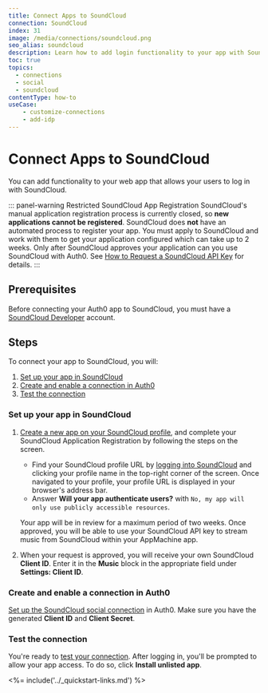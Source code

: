 ```yaml
---
title: Connect Apps to SoundCloud
connection: SoundCloud
index: 31
image: /media/connections/soundcloud.png
seo_alias: soundcloud
description: Learn how to add login functionality to your app with SoundCloud. You will need to obtain a Client Id and Client Secret for SoundCloud.
toc: true
topics:
  - connections
  - social
  - soundcloud
contentType: how-to
useCase:
    - customize-connections
    - add-idp
---
```


# Connect Apps to SoundCloud

You can add functionality to your web app that allows your users to log in with SoundCloud. 

::: panel-warning Restricted SoundCloud App Registration
SoundCloud's manual application registration process is currently closed, so **new applications cannot be registered**. SoundCloud does **not** have an automated process to register your app. You must apply to SoundCloud and work with them to get your application configured which can take up to 2 weeks. Only after SoundCloud approves your application can you use SoundCloud with Auth0. See [How to Request a SoundCloud API Key](https://support.appmachine.com/hc/en-us/articles/115000057244-How-to-request-a-SoundCloud-API-key) for details.
:::

## Prerequisites

Before connecting your Auth0 app to SoundCloud, you must have a [SoundCloud Developer](http://developers.soundcloud.com/) account.

## Steps

To connect your app to SoundCloud, you will:

1. [Set up your app in SoundCloud](#set-up-your-app-in-soundcloud)
2. [Create and enable a connection in Auth0](#create-and-enable-a-connection-in-auth0)
3. [Test the connection](#test-the-connection)

### Set up your app in SoundCloud

1. [Create a new app on your SoundCloud profile](https://soundcloud.com/you/apps/new), and complete your SoundCloud Application Registration by following the steps on the screen.
    * Find your SoundCloud profile URL by [logging into SoundCloud](https://soundcloud.com/) and clicking your profile name in the top-right corner of the screen. Once navigated to your profile, your profile URL is displayed in your browser's address bar.
    * Answer **Will your app authenticate users?** with `No, my app will only use publicly accessible resources`.

    Your app will be in review for a maximum period of two weeks. Once approved, you will be able to use your SoundCloud API key to stream music from SoundCloud within your AppMachine app. 

2. When your request is approved, you will receive your own SoundCloud **Client ID**. Enter it in the **Music** block in the appropriate field under **Settings: Client ID**.

### Create and enable a connection in Auth0

[Set up the SoundCloud social connection](/dashboard/guides/connections/set-up-connections-social) in Auth0. Make sure you have the generated **Client ID** and **Client Secret**.

### Test the connection

You're ready to [test your connection](/dashboard/guides/connections/test-connections-social). After logging in, you'll be prompted to allow your app access. To do so, click **Install unlisted app**.

<%= include('../_quickstart-links.md') %>

